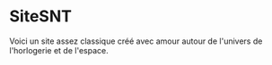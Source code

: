 # SiteSNT
Voici un site assez classique créé avec amour autour de l'univers de l'horlogerie et de l'espace.
